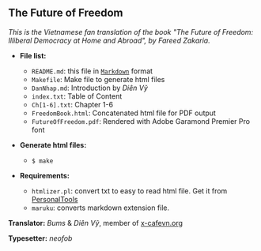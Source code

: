 ## The Future of Freedom

_This is the Vietnamese fan translation of the book "The Future of Freedom:
Illiberal Democracy at Home and Abroad", by Fareed Zakaria._

*   **File list:**

    *   `README.md`: this file in [`Markdown`][0] format
    *   `Makefile`: Make file to generate html files
    *   `DanNhap.md`: Introduction by _Diên Vỹ_
    *   `index.txt`: Table of Content
    *   `Ch[1-6].txt`: Chapter 1-6
    *   `FreedomBook.html`: Concatenated html file for PDF output
    *   `FutureOfFreedom.pdf`: Rendered with Adobe Garamond Premier Pro font

*   **Generate html files:**

    *    `$ make`

*   **Requirements:**

    *    `htmlizer.pl`: convert txt to easy to read html file. Get it from [PersonalTools][1]
    *    `maruku`: converts markdown extension file.

**Translator:** _Bums_ & _Diên Vỹ_, member of [x-cafevn.org][2]

**Typesetter:** _neofob_

[0]: http://en.wikipedia.org/wiki/Markdown "Markdown"
[1]: https://github.com/neofob/PersonalTools "PersonalTools"
[2]: http://x-cafevn.org "x-cafevn.org"
